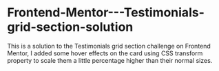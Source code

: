 # Frontend-Mentor---Testimonials-grid-section-solution
This is a solution to the Testimonials grid section challenge on Frontend Mentor, I added some hover effects on the card using CSS transform property to scale them a little percentage higher than their normal sizes.

